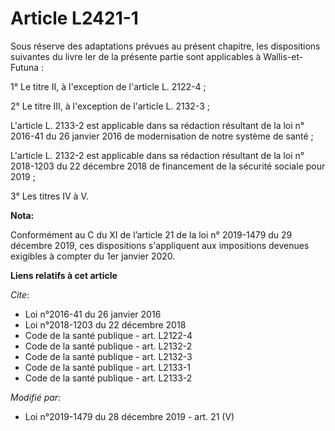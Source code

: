 # Article L2421-1

Sous réserve des adaptations prévues au présent chapitre, les dispositions suivantes du livre Ier de la présente partie sont
applicables à Wallis-et-Futuna :

1° Le titre II, à l'exception de l'article L. 2122-4 ;

2° Le titre III, à l'exception de l'article L. 2132-3 ;

L'article L. 2133-2 est applicable dans sa rédaction résultant de la loi n° 2016-41 du 26 janvier 2016 de modernisation de
notre système de santé ;

L'article L. 2132-2 est applicable dans sa rédaction résultant de la loi n° 2018-1203 du 22 décembre 2018 de financement de
la sécurité sociale pour 2019 ;

3° Les titres IV à V.

**Nota:**

Conformément au C du XI de l’article 21 de la loi n° 2019-1479 du 29 décembre 2019, ces dispositions s'appliquent aux
impositions devenues exigibles à compter du 1er janvier 2020.

**Liens relatifs à cet article**

_Cite_:

  - Loi n°2016-41 du 26 janvier 2016
  - Loi n°2018-1203 du 22 décembre 2018
  - Code de la santé publique - art. L2122-4
  - Code de la santé publique - art. L2132-2
  - Code de la santé publique - art. L2132-3
  - Code de la santé publique - art. L2133-1
  - Code de la santé publique - art. L2133-2

_Modifié par_:

  - Loi n°2019-1479 du 28 décembre 2019 - art. 21 (V)
